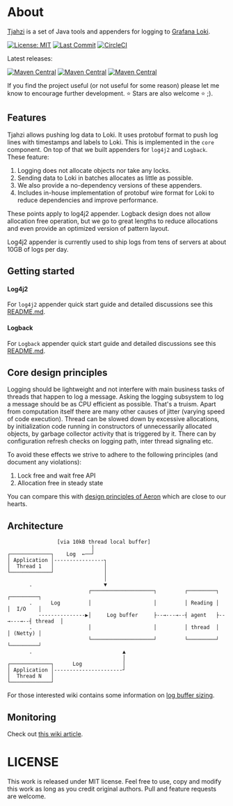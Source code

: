 # About
[Tjahzi](http://www.thorgal.com/personnages/tjahzi/) is a set of Java tools and appenders for logging to [Grafana Loki](https://grafana.com/oss/loki/). 

[![License: MIT](https://img.shields.io/github/license/tkowalcz/tjahzi?style=for-the-badge)](https://github.com/tkowalcz/tjahzi/blob/master/LICENSE)
[![Last Commit](https://img.shields.io/github/last-commit/tkowalcz/tjahzi?style=for-the-badge)](https://github.com/tkowalcz/tjahzi/commits/master)
[![CircleCI](https://img.shields.io/circleci/build/github/tkowalcz/tjahzi?style=for-the-badge)](https://app.circleci.com/pipelines/github/tkowalcz/tjahzi?branch=master)

Latest releases:

[![Maven Central](https://img.shields.io/maven-central/v/pl.tkowalcz.tjahzi/core.svg?label=Core&style=for-the-badge)](https://search.maven.org/search?q=g:pl.tkowalcz.tjahzi)
[![Maven Central](https://img.shields.io/maven-central/v/pl.tkowalcz.tjahzi/log4j2-appender.svg?label=Log4j2%20Appender&style=for-the-badge)](https://search.maven.org/search?q=g:pl.tkowalcz.tjahzi)
[![Maven Central](https://img.shields.io/maven-central/v/pl.tkowalcz.tjahzi/logback-appender.svg?label=Logback%20Appender&style=for-the-badge)](https://search.maven.org/search?q=g:pl.tkowalcz.tjahzi)

If you find the project useful (or not useful for some reason) please let me know to encourage further development. ⭐ Stars are also welcome ⭐ ;).

## Features

Tjahzi allows pushing log data to Loki. It uses protobuf format to push log lines with timestamps and labels to Loki. This
is implemented in the `core` component. On top of that we built appenders for `log4j2` and `Logback`. These feature:

1. Logging does not allocate objects nor take any locks.
1. Sending data to Loki in batches allocates as little as possible.
1. We also provide a no-dependency versions of these appenders. 
1. Includes in-house implementation of protobuf wire format for Loki to reduce dependencies and improve performance. 

These points apply to log4j2 appender. Logback design does not allow allocation free operation, but we go to great
lengths to reduce allocations and even provide an optimized version of pattern layout.

Log4j2 appender is currently used to ship logs from tens of servers at about 10GB of logs per day.

## Getting started

#### Log4j2
For `log4j2` appender quick start guide and detailed discussions see this [README.md](log4j2-appender/README.md).

#### Logback
For `Logback` appender quick start guide and detailed discussions see this [README.md](logback-appender/README.md).

## Core design principles

Logging should be lightweight and not interfere with main business tasks of threads that happen to log a message. 
Asking the logging subsystem to log a message should be as CPU efficient as possible. 
That's a truism. Apart from computation itself there are many other causes of jitter (varying speed of code execution). 
Thread can be slowed down by excessive allocations, by initialization code running in constructors of unnecessarily allocated objects, 
by garbage collector activity that is triggered by it. There can by configuration refresh checks on logging path, inter thread signaling etc.

To avoid these effects we strive to adhere to the following principles (and document any violations):

1. Lock free and wait free API
2. Allocation free in steady state

You can compare this with [design principles of Aeron](https://github.com/real-logic/aeron/wiki/Design-Principles) which are close to our hearts.

## Architecture

```
                [via 10kB thread local buffer]
                           │                                          
┌─────────────┐    Log  ←──┘                                                
│ Application │----------------┐                                          
│  Thread 1   │                │                                          
└─────────────┘                │                                          
                               │                                          
       .                       ▼                                          
                          ┌────────────────────┐         ┌─────────┐         ┌─────────┐
       .      Log         │                    │         │ Reading │         │  I/O    │
          ---------------▶│     Log buffer     ├--→---→--┤ agent   ├--→---→--┤ thread  │      
       .                  │                    │         │ thread  │         │ (Netty) │    
                          └────────────────────┘         └─────────┘         └─────────┘    
       .                             ▲                                    
                                     │                                    
┌─────────────┐      Log             │                                    
│ Application │----------------------┘                                    
│  Thread N   │                                                           
└─────────────┘                                                           
```

For those interested wiki contains some information on [log buffer sizing](https://github.com/tkowalcz/tjahzi/wiki/Log-buffer-sizing).

## Monitoring

Check out [this wiki article](https://github.com/tkowalcz/tjahzi/wiki/Monitoring).

# LICENSE

This work is released under MIT license. Feel free to use, copy and modify this work as long as you credit original authors. 
Pull and feature requests are welcome.

